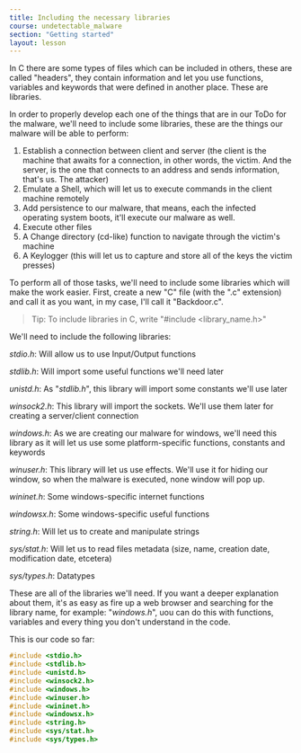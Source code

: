 ```yaml
---
title: Including the necessary libraries
course: undetectable_malware
section: "Getting started"
layout: lesson
---
```


In C there are some types of files which can be included in others, these are
called "headers", they contain information and let you use functions, variables
and keywords that were defined in another place. These are libraries.

In order to properly develop each one of the things that are in our ToDo for the
malware, we'll need to include some libraries, these are the things our malware
will be able to perform:

1. Establish a connection between client and server (the client is the machine
   that awaits for a connection, in other words, the victim. And the server, is
   the one that connects to an address and sends information, that's us. The
   attacker)
2. Emulate a Shell, which will let us to execute commands in the client machine
   remotely
3. Add persistence to our malware, that means, each the infected operating
   system boots, it'll execute our malware as well.
4. Execute other files
5. A Change directory (cd-like) function to navigate through the victim's
   machine
6. A Keylogger (this will let us to capture and store all of the keys the victim
   presses)

To perform all of those tasks, we'll need to include some libraries which will
make the work easier. First, create a new "C" file (with the ".c" extension) and
call it as you want, in my case, I'll call it "Backdoor.c".

> Tip: To include libraries in C, write "#include \<library_name.h>"

We'll need to include the following libraries:

_stdio.h_: Will allow us to use Input/Output functions

_stdlib.h_: Will import some useful functions we'll need later

_unistd.h_: As "_stdlib.h_", this library will import some constants we'll use
later

_winsock2.h_: This library will import the sockets. We'll use them later for
creating a server/client connection

_windows.h_: As we are creating our malware for windows, we'll need this library
as it will let us use some platform-specific functions, constants and keywords

_winuser.h_: This library will let us use effects. We'll use it for hiding our
window, so when the malware is executed, none window will pop up.

_wininet.h_: Some windows-specific internet functions


_windowsx.h_: Some windows-specific useful functions

_string.h_: Will let us to create and manipulate strings

_sys/stat.h_: Will let us to read files metadata (size, name, creation date,
modification date, etcetera)

_sys/types.h_: Datatypes

These are all of the libraries we'll need. If you want a deeper explanation
about them, it's as easy as fire up a web browser and searching for the library
name, for example: "_windows.h_", uou can do this with functions, variables and
every thing you don't understand in the code.

This is our code so far:

```c
#include <stdio.h>
#include <stdlib.h>
#include <unistd.h>
#include <winsock2.h>
#include <windows.h>
#include <winuser.h>
#include <wininet.h>
#include <windowsx.h>
#include <string.h>
#include <sys/stat.h>
#include <sys/types.h>
```
